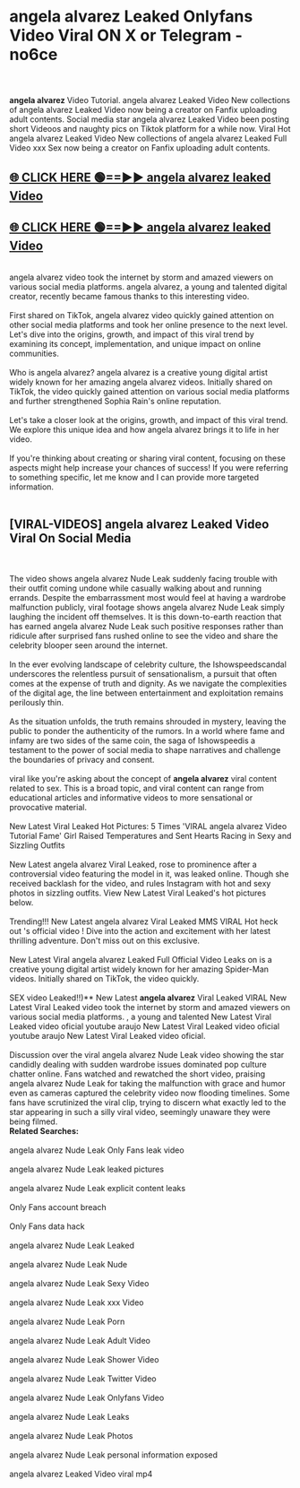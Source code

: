 <h1> angela alvarez Leaked Onlyfans Video Viral ON X or Telegram - no6ce </h1>

# 
<br>
<strong>angela alvarez</strong> Video Tutorial. angela alvarez Leaked Video New collections of  angela alvarez Leaked Video now being a creator on Fanfix uploading adult contents. Social media star angela alvarez Leaked Video been posting short Videoos and naughty pics on Tiktok platform for a while now. Viral Hot angela alvarez Leaked Video New collections of angela alvarez Leaked Full Video xxx Sex now being a creator on Fanfix uploading adult contents.
<br>

## [🌐 CLICK HERE 🟢==►► angela alvarez leaked Video ](https://onlyclips.site?title=angela_alvarez&ref=git)


## [🌐 CLICK HERE 🟢==►► angela alvarez leaked Video ](https://onlyclips.site?title=angela_alvarez&ref=git)

<br>
angela alvarez video took the internet by storm and amazed viewers on various social media platforms. angela alvarez, a young and talented digital creator, recently became famous thanks to this interesting video.
<br><br>
First shared on TikTok, angela alvarez video quickly gained attention on other social media platforms and took her online presence to the next level. Let's dive into the origins, growth, and impact of this viral trend by examining its concept, implementation, and unique impact on online communities.
<br><br>
Who is angela alvarez? angela alvarez is a creative young digital artist widely known for her amazing angela alvarez videos. Initially shared on TikTok, the video quickly gained attention on various social media platforms and further strengthened Sophia Rain's online reputation.
<br><br>
Let's take a closer look at the origins, growth, and impact of this viral trend. We explore this unique idea and how angela alvarez brings it to life in her video.
<br><br>
If you're thinking about creating or sharing viral content, focusing on these aspects might help increase your chances of success! If you were referring to something specific, let me know and I can provide more targeted information.
<br><br>
<h2>[VIRAL-VIDEOS] angela alvarez Leaked Video Viral On Social Media</h2>
<br><br>
The video shows angela alvarez Nude Leak suddenly facing trouble with their outfit coming undone while casually walking about and running errands. Despite the embarrassment most would feel at having a wardrobe malfunction publicly, viral footage shows angela alvarez Nude Leak simply laughing the incident off themselves. It is this down-to-earth reaction that has earned angela alvarez Nude Leak such positive responses rather than ridicule after surprised fans rushed online to see the video and share the celebrity blooper seen around the internet.
<br><br>
In the ever evolving landscape of celebrity culture, the Ishowspeedscandal underscores the relentless pursuit of sensationalism, a pursuit that often comes at the expense of truth and dignity. As we navigate the complexities of the digital age, the line between entertainment and exploitation remains perilously thin.
<br><br>
As the situation unfolds, the truth remains shrouded in mystery, leaving the public to ponder the authenticity of the rumors. In a world where fame and infamy are two sides of the same coin, the saga of Ishowspeedis a testament to the power of social media to shape narratives and challenge the boundaries of privacy and consent.
<br><br>
viral like you're asking about the concept of <strong>angela alvarez</strong> viral content related to sex. This is a broad topic, and viral content can range from educational articles and informative videos to more sensational or provocative material.
<br><br>
New Latest Viral Leaked Hot Pictures: 5 Times 'VIRAL angela alvarez Video Tutorial Fame' Girl Raised Temperatures and Sent Hearts Racing in Sexy and Sizzling Outfits
<br><br>
New Latest angela alvarez Viral Leaked, rose to prominence after a controversial video featuring the model in it, was leaked online. Though she received backlash for the video, and rules Instagram with hot and sexy photos in sizzling outfits. View New Latest Viral Leaked's hot pictures below.
<br><br>
Trending!!! New Latest angela alvarez Viral Leaked MMS VIRAL Hot heck out 's official video ! Dive into the action and excitement with her latest thrilling adventure. Don't miss out on this exclusive.
<br><br>
New Latest Viral angela alvarez Leaked Full Official Video Leaks on  is a creative young digital artist widely known for her amazing Spider-Man videos. Initially shared on TikTok, the video quickly.
<br><br>
SEX video Leaked!!)** New Latest <strong>angela alvarez</strong> Viral Leaked VIRAL New Latest Viral Leaked video took the internet by storm and amazed viewers on various social media platforms. , a young and talented New Latest Viral Leaked video oficial youtube araujo New Latest Viral Leaked video oficial youtube araujo New Latest Viral Leaked video oficial.
<br><br>
Discussion over the viral angela alvarez Nude Leak video showing the star candidly dealing with sudden wardrobe issues dominated pop culture chatter online. Fans watched and rewatched the short video, praising angela alvarez Nude Leak for taking the malfunction with grace and humor even as cameras captured the celebrity video now flooding timelines. Some fans have scrutinized the viral clip, trying to discern what exactly led to the star appearing in such a silly viral video, seemingly unaware they were being filmed.
<br>
<strong>Related Searches:</strong>
<br><br>
angela alvarez Nude Leak Only Fans leak video
<br><br>
angela alvarez Nude Leak leaked pictures
<br><br>
angela alvarez Nude Leak explicit content leaks
<br><br>
Only Fans account breach
<br><br>
Only Fans data hack
<br><br>
angela alvarez Nude Leak Leaked
<br><br>
angela alvarez Nude Leak Nude
<br><br>
angela alvarez Nude Leak Sexy Video
<br><br>
angela alvarez Nude Leak xxx Video
<br><br>
angela alvarez Nude Leak Porn
<br><br>
angela alvarez Nude Leak Adult Video
<br><br>
angela alvarez Nude Leak Shower Video
<br><br>
angela alvarez Nude Leak Twitter Video
<br><br>
angela alvarez Nude Leak Onlyfans Video
<br><br>
angela alvarez Nude Leak Leaks
<br><br>
angela alvarez Nude Leak Photos
<br><br>
angela alvarez Nude Leak personal information exposed
<br><br>
angela alvarez Leaked Video viral mp4